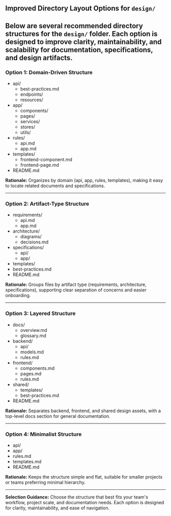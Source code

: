 ## Improved Directory Layout Options for `design/`
Below are several recommended directory structures for the `design/` folder. Each option is designed to improve clarity, maintainability, and scalability for documentation, specifications, and design artifacts.
---
### Option 1: Domain-Driven Structure
- api/
  - best-practices.md
  - endpoints/
  - resources/
- app/
  - components/
  - pages/
  - services/
  - stores/
  - utils/
- rules/
  - api.md
  - app.md
- templates/
  - frontend-component.md
  - frontend-page.md
- README.md

**Rationale:**
Organizes by domain (api, app, rules, templates), making it easy to locate related documents and specifications.

---

### Option 2: Artifact-Type Structure

- requirements/
  - api.md
  - app.md
- architecture/
  - diagrams/
  - decisions.md
- specifications/
  - api/
  - app/
- templates/
- best-practices.md
- README.md

**Rationale:**
Groups files by artifact type (requirements, architecture, specifications), supporting clear separation of concerns and easier onboarding.

---

### Option 3: Layered Structure

- docs/
  - overview.md
  - glossary.md
- backend/
  - api/
  - models.md
  - rules.md
- frontend/
  - components.md
  - pages.md
  - rules.md
- shared/
  - templates/
  - best-practices.md
- README.md

**Rationale:**
Separates backend, frontend, and shared design assets, with a top-level docs section for general documentation.

---

### Option 4: Minimalist Structure

- api/
- app/
- rules.md
- templates.md
- README.md

**Rationale:**
Keeps the structure simple and flat, suitable for smaller projects or teams preferring minimal hierarchy.

---

**Selection Guidance:**
Choose the structure that best fits your team's workflow, project scale, and documentation needs. Each option is designed for clarity, maintainability, and ease of navigation.
